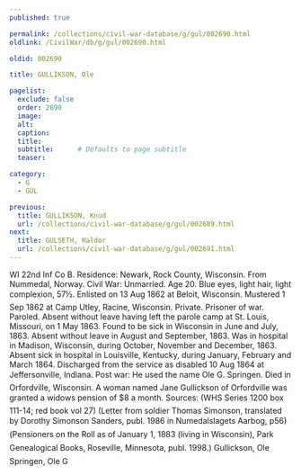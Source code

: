 ```yaml
---
published: true

permalink: /collections/civil-war-database/g/gul/002690.html
oldlink: /CivilWar/db/g/gul/002690.html

oldid: 002690

title: GULLIKSON, Ole

pagelist:
  exclude: false
  order: 2690
  image: 
  alt:
  caption:
  title:
  subtitle:      # Defaults to page subtitle
  teaser:

category: 
  - G 
  - GUL

previous:
  title: GULLIKSON, Knud
  url: /collections/civil-war-database/g/gul/002689.html  
next:
  title: GULSETH, Haldor
  url: /collections/civil-war-database/g/gul/002691.html   
---
```

WI 22nd Inf Co B. Residence: Newark, Rock County, Wisconsin. From Nummedal, Norway. Civil War: Unmarried. Age 20. Blue eyes, light hair, light complexion, 5&#146;7&frac12;&#148;. Enlisted on 13 Aug 1862 at Beloit, Wisconsin. Mustered 1 Sep 1862 at Camp Utley, Racine, Wisconsin. Private. Prisoner of war. Paroled. Absent without leave having left the parole camp at St. Louis, Missouri, on 1 May 1863. Found to be sick in Wisconsin in June and July, 1863. Absent without leave in August and September, 1863. Was in hospital in Madison, Wisconsin, during October, November and December, 1863. Absent sick in hospital in Louisville, Kentucky, during January, February and March 1864. Discharged from the service as disabled 10 Aug 1864 at Jeffersonville, Indiana. Post war: He used the name &#147;Ole G. Springen&#148;. Died in Orfordville, Wisconsin. A woman named Jane Gullickson of Orfordville was granted a widow&#146;s pension of $8 a month. Sources: (WHS Series 1200 box 111-14; red book vol 27) (Letter from soldier Thomas Simonson, translated by Dorothy Simonson Sanders, publ. 1986 in &#147;Numedalslagets Aarbog&#148;, p56) (&#147;Pensioners on the Roll as of January 1, 1883 (living in Wisconsin)&#148;, Park Genealogical Books, Roseville, Minnesota, publ. 1998.) &#147;Gullickson, Ole&#148; &#147;Springen, Ole G&#148;
